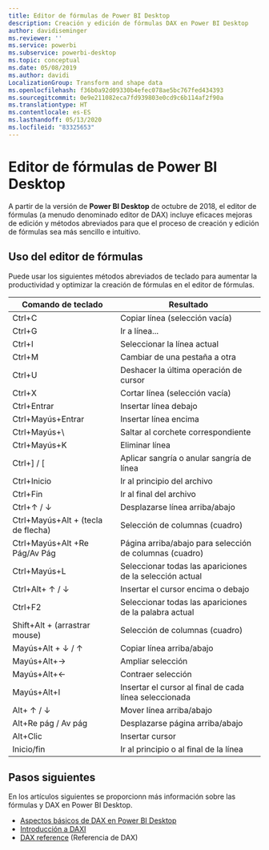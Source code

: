 ```yaml
---
title: Editor de fórmulas de Power BI Desktop
description: Creación y edición de fórmulas DAX en Power BI Desktop
author: davidiseminger
ms.reviewer: ''
ms.service: powerbi
ms.subservice: powerbi-desktop
ms.topic: conceptual
ms.date: 05/08/2019
ms.author: davidi
LocalizationGroup: Transform and shape data
ms.openlocfilehash: f36b0a92d09330b4efec078ae5bc767fed434393
ms.sourcegitcommit: 0e9e211082eca7fd939803e0cd9c6b114af2f90a
ms.translationtype: HT
ms.contentlocale: es-ES
ms.lasthandoff: 05/13/2020
ms.locfileid: "83325653"
---
```

# <a name="formula-editor-in-power-bi-desktop"></a>Editor de fórmulas de Power BI Desktop

A partir de la versión de **Power BI Desktop** de octubre de 2018, el editor de fórmulas (a menudo denominado editor de DAX) incluye eficaces mejoras de edición y métodos abreviados para que el proceso de creación y edición de fórmulas sea más sencillo e intuitivo. 

## <a name="using-the-formula-editor"></a>Uso del editor de fórmulas

Puede usar los siguientes métodos abreviados de teclado para aumentar la productividad y optimizar la creación de fórmulas en el editor de fórmulas.


|Comando de teclado  |Resultado  |
|---------|---------|
|Ctrl+C  | Copiar línea (selección vacía) |
|Ctrl+G  |Ir a línea... |
|Ctrl+I  |Seleccionar la línea actual  |
|Ctrl+M  |Cambiar de una pestaña a otra |
|Ctrl+U  |Deshacer la última operación de cursor  |
|Ctrl+X   | Cortar línea (selección vacía) |
|Ctrl+Entrar  |Insertar línea debajo  |
|Ctrl+Mayús+Entrar  |Insertar línea encima  |
|Ctrl+Mayús+\  |Saltar al corchete correspondiente  |
|Ctrl+Mayús+K  |Eliminar línea  |
|Ctrl+] / [  |Aplicar sangría o anular sangría de línea  |
|Ctrl+Inicio  |Ir al principio del archivo  |
|Ctrl+Fin  |Ir al final del archivo  |
|Ctrl+↑ / ↓   |Desplazarse línea arriba/abajo  |
|Ctrl+Mayús+Alt + (tecla de flecha)  |Selección de columnas (cuadro)  |
|Ctrl+Mayús+Alt +Re Pág/Av Pág  |Página arriba/abajo para selección de columnas (cuadro) |
|Ctrl+Mayús+L  |Seleccionar todas las apariciones de la selección actual |
|Ctrl+Alt+ ↑ / ↓  |Insertar el cursor encima o debajo  |
|Ctrl+F2  |Seleccionar todas las apariciones de la palabra actual | 
|Shift+Alt + (arrastrar mouse) |Selección de columnas (cuadro)  |
|Mayús+Alt + ↓ / ↑  |Copiar línea arriba/abajo  |
|Mayús+Alt+→  |Ampliar selección  |
|Mayús+Alt+←  |Contraer selección |
|Mayús+Alt+I  |Insertar el cursor al final de cada línea seleccionada |
|Alt+ ↑ / ↓  | Mover línea arriba/abajo |
|Alt+Re pág / Av pág  |Desplazarse página arriba/abajo  |
|Alt+Clic  |Insertar cursor  |
|Inicio/fin  |Ir al principio o al final de la línea  |

## <a name="next-steps"></a>Pasos siguientes

En los artículos siguientes se proporcionn más información sobre las fórmulas y DAX en Power BI Desktop.

* [Aspectos básicos de DAX en Power BI Desktop](desktop-quickstart-learn-dax-basics.md)
* [Introducción a DAXI](https://docs.microsoft.com/power-bi/guided-learning/introductiontodax?tutorial-step=1)
* [DAX reference](https://msdn.microsoft.com/query-bi/dax/data-analysis-expressions-dax-reference) (Referencia de DAX)

